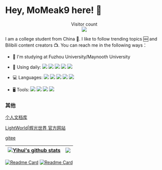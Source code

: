 # Hey, MoMeak9 here! 🎃

<p align="center"> 
  Visitor count<br>
  <img src="https://profile-counter.glitch.me/MoMeak9/count.svg" />
</p>

I am a college student from China 🏫. I like to follow trending topics 🆕 and Bilibili content creators 📺. You can reach me in the following ways：

- 🏫 I'm studying at Fuzhou University/Maynooth University

- 🤺 Using daily:
  ![](https://img.shields.io/badge/OS-Arch%20Linux-33aadd?style=flat-square&logo=arch-linux&logoColor=ffffff)
  ![](https://img.shields.io/badge/Windows-0078D6?style=flat-square&logo=windows&logoColor=ffffff)
  ![](https://img.shields.io/badge/IntelliJ-IDEA-000000?style=flat-square&logo=IntelliJ-IDEA&logoColor=ffffff)
  ![](https://img.shields.io/badge/WebStorm-001010?style=flat-square&logo=WebStorm&logoColor=ffffff)
  ![](https://img.shields.io/badge/Eclipse-IDE-2C2255?style=flat-square&logo=Eclipse-IDE&logoColor=ffffff)
  
- 💻 Languages:
  ![](https://img.shields.io/badge/JavaScript-F7DF1E?style=flat-square&logo=JavaScript&logoColor=ffffff)
  ![](https://img.shields.io/badge/Java-007396?style=flat-square&logo=Java&logoColor=ffffff)
  ![](https://img.shields.io/badge/HTML5-E34F26?style=flat-square&logo=HTML5&logoColor=ffffff)
  ![](https://img.shields.io/badge/CSS3-1572B6?style=flat-square&logo=CSS3&logoColor=ffffff)
  ![](https://img.shields.io/badge/SCSS-CC6699?style=flat-square&logo=SASS&logoColor=ffffff)
  
- 🖥️ Tools:
  ![](https://img.shields.io/badge/Node.js-339933?style=flat-square&logo=Node.js&logoColor=ffffff)
  ![](https://img.shields.io/badge/Vue.js-4FC08D?style=flat-square&logo=Vue.js&logoColor=ffffff)
  ![](https://img.shields.io/badge/Webpack-8DD6F9?style=flat-square&logo=Webpack&logoColor=ffffff)
  ![](https://img.shields.io/badge/ESLint-4B32C3?style=flat-square&logo=ESLint&logoColor=ffffff)
  

### 其他
[个人文档库](https://doc.yihuiblog.top/)

[LightWorld|辉光世界 官方网站](http://mc.syhwdsj.xyz/)

[gitee](https://gitee.com/shiyifei332)

| <a href="https://github.com/anuraghazra/github-readme-stats"><img align="center" src="https://github-readme-stats.vercel.app/api?username=MoMeak9&show_icons=true&hide=issues&include_all_commits=true&theme=buefy&hide_border=true" alt="Yihui's github stats" /></a> | <a href="https://github.com/anuraghazra/github-readme-stats"><img align="center" src="https://github-readme-stats.vercel.app/api/top-langs/?username=MoMeak9&layout=compact&hide_border=true" /></a> |
| ------------- | ------------- |

[![Readme Card](https://github-readme-stats.vercel.app/api/pin/?username=MoMeak9&repo=MyDocs)](https://github.com/anuraghazra/github-readme-stats)
[![Readme Card](https://github-readme-stats.vercel.app/api/pin/?username=MoMeak9&repo=MC-official-website)](https://github.com/anuraghazra/github-readme-stats)
